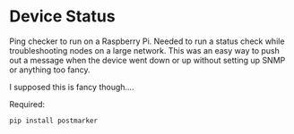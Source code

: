 # Device Status

Ping checker to run on a Raspberry Pi. Needed to run a status check while troubleshooting nodes on a large network. This was an easy way to push out a message when the device went down or up without setting up SNMP or anything too fancy.

I supposed this is fancy though....


Required: 

`pip install postmarker` 
